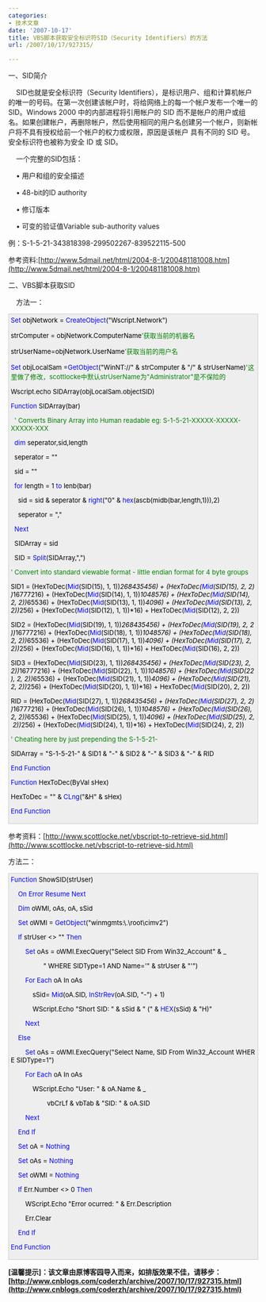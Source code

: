```yaml
---
categories:
- 技术文章
date: '2007-10-17'
title: VBS脚本获取安全标识符SID（Security Identifiers）的方法
url: /2007/10/17/927315/

---
```



一、SID简介 &nbsp;  

&nbsp;&nbsp;&nbsp; SID也就是安全标识符（Security
Identifiers），是标识用户、组和计算机帐户的唯一的号码。在第一次创建该帐户时，将给网络上的每一个帐户发布一个唯一的
SID。Windows 2000 中的内部进程将引用帐户的 SID
而不是帐户的用户或组名。如果创建帐户，再删除帐户，然后使用相同的用户名创建另一个帐户，则新帐户将不具有授权给前一个帐户的权力或权限，原因是该帐户
具有不同的 SID 号。安全标识符也被称为安全 ID 或 SID。

&nbsp;&nbsp;&nbsp; 一个完整的SID包括：

&nbsp;&nbsp;&nbsp; &#8226; 用户和组的安全描述 

&nbsp;&nbsp;&nbsp; &#8226; 48-bit的ID authority 

&nbsp;&nbsp;&nbsp; &#8226; 修订版本 

&nbsp;&nbsp;&nbsp; &#8226; 可变的验证值Variable sub-authority values 

例：S-1-5-21-343818398-299502267-839522115-500

参考资料:[http://www.5dmail.net/html/2004-8-1/200481181008.htm](http://www.5dmail.net/html/2004-8-1/200481181008.htm)

二、VBS脚本获取SID

&nbsp;&nbsp;&nbsp; 方法一：
<div style="border: 1px solid #cccccc; padding: 4px 5px 4px 4px; background-color: #eeeeee; font-size: 13px; width: 98%;"><span style="color: #0000ff;">Set</span><span style="color: #000000;">&nbsp;objNetwork&nbsp;</span><span style="color: #000000;">=</span><span style="color: #000000;">&nbsp;</span><span style="color: #0000ff;">CreateObject</span><span style="color: #000000;">(</span><span style="color: #000000;">"</span><span style="color: #000000;">Wscript.Network</span><span style="color: #000000;">"</span><span style="color: #000000;">)

strComputer&nbsp;</span><span style="color: #000000;">=</span><span style="color: #000000;">&nbsp;objNetwork.ComputerName</span><span style="color: #008000;">'</span><span style="color: #008000;">获取当前的机器名</span><span style="color: #008000;">

</span><span style="color: #000000;">strUserName</span><span style="color: #000000;">=</span><span style="color: #000000;">objNetwork.UserName</span><span style="color: #008000;">'</span><span style="color: #008000;">获取当前的用户名</span><span style="color: #008000;">

</span><span style="color: #0000ff;">Set</span><span style="color: #000000;">&nbsp;objLocalSam&nbsp;</span><span style="color: #000000;">=</span><span style="color: #0000ff;">GetObject</span><span style="color: #000000;">(</span><span style="color: #000000;">"</span><span style="color: #000000;">WinNT://</span><span style="color: #000000;">"</span><span style="color: #000000;">&nbsp;</span><span style="color: #000000;">&amp;</span><span style="color: #000000;">&nbsp;strComputer&nbsp;</span><span style="color: #000000;">&amp;</span><span style="color: #000000;">&nbsp;</span><span style="color: #000000;">"</span><span style="color: #000000;">/</span><span style="color: #000000;">"</span><span style="color: #000000;">&nbsp;</span><span style="color: #000000;">&amp;</span><span style="color: #000000;">&nbsp;strUserName)</span><span style="color: #008000;">'</span><span style="color: #008000;">这里做了修改，scottlocke中默认strUserName为"Administrator"是不保险的</span><span style="color: #008000;">

</span><span style="color: #000000;">Wscript.echo&nbsp;SIDArray(objLocalSam.objectSID)

</span><span style="color: #0000ff;">Function</span><span style="color: #000000;">&nbsp;SIDArray(bar)

&nbsp;&nbsp;</span><span style="color: #008000;">'</span><span style="color: #008000;">&nbsp;Converts&nbsp;Binary&nbsp;Array&nbsp;into&nbsp;Human&nbsp;readable&nbsp;eg:&nbsp;S-1-5-21-XXXXX-XXXXX-XXXXX-XXX</span><span style="color: #008000;">

</span><span style="color: #000000;">&nbsp;&nbsp;</span><span style="color: #0000ff;">dim</span><span style="color: #000000;">&nbsp;seperator,sid,length

&nbsp;&nbsp;seperator&nbsp;</span><span style="color: #000000;">=</span><span style="color: #000000;">&nbsp;</span><span style="color: #000000;">""</span><span style="color: #000000;">

&nbsp;&nbsp;sid&nbsp;</span><span style="color: #000000;">=</span><span style="color: #000000;">&nbsp;</span><span style="color: #000000;">""</span><span style="color: #000000;">

&nbsp;&nbsp;</span><span style="color: #0000ff;">for</span><span style="color: #000000;">&nbsp;length&nbsp;</span><span style="color: #000000;">=</span><span style="color: #000000;">&nbsp;</span><span style="color: #000000;">1</span><span style="color: #000000;">&nbsp;</span><span style="color: #0000ff;">to</span><span style="color: #000000;">&nbsp;lenb(bar)

&nbsp;&nbsp;&nbsp;&nbsp;sid&nbsp;</span><span style="color: #000000;">=</span><span style="color: #000000;">&nbsp;sid&nbsp;</span><span style="color: #000000;">&amp;</span><span style="color: #000000;">&nbsp;seperator&nbsp;</span><span style="color: #000000;">&amp;</span><span style="color: #000000;">&nbsp;</span><span style="color: #0000ff;">right</span><span style="color: #000000;">(</span><span style="color: #000000;">"</span><span style="color: #000000;">0</span><span style="color: #000000;">"</span><span style="color: #000000;">&nbsp;</span><span style="color: #000000;">&amp;</span><span style="color: #000000;">&nbsp;</span><span style="color: #0000ff;">hex</span><span style="color: #000000;">(ascb(midb(bar,length,</span><span style="color: #000000;">1</span><span style="color: #000000;">))),</span><span style="color: #000000;">2</span><span style="color: #000000;">)

&nbsp;&nbsp;&nbsp;&nbsp;seperator&nbsp;</span><span style="color: #000000;">=</span><span style="color: #000000;">&nbsp;</span><span style="color: #000000;">"</span><span style="color: #000000;">,</span><span style="color: #000000;">"</span><span style="color: #000000;">

&nbsp;&nbsp;</span><span style="color: #0000ff;">Next</span><span style="color: #000000;">

&nbsp;&nbsp;SIDArray&nbsp;</span><span style="color: #000000;">=</span><span style="color: #000000;">&nbsp;sid

&nbsp;&nbsp;SID&nbsp;</span><span style="color: #000000;">=</span><span style="color: #000000;">&nbsp;</span><span style="color: #0000ff;">Split</span><span style="color: #000000;">(SIDArray,</span><span style="color: #000000;">"</span><span style="color: #000000;">,</span><span style="color: #000000;">"</span><span style="color: #000000;">)

</span><span style="color: #008000;">'</span><span style="color: #008000;">&nbsp;Convert&nbsp;into&nbsp;standard&nbsp;viewable&nbsp;format&nbsp;-&nbsp;little&nbsp;endian&nbsp;format&nbsp;for&nbsp;4&nbsp;byte&nbsp;groups</span><span style="color: #008000;">

</span><span style="color: #000000;">SID1&nbsp;</span><span style="color: #000000;">=</span><span style="color: #000000;">&nbsp;(HexToDec(</span><span style="color: #0000ff;">Mid</span><span style="color: #000000;">(SID(</span><span style="color: #000000;">15</span><span style="color: #000000;">),&nbsp;</span><span style="color: #000000;">1</span><span style="color: #000000;">,&nbsp;</span><span style="color: #000000;">1</span><span style="color: #000000;">))</span><span style="color: #000000;">*</span><span style="color: #000000;">268435456</span><span style="color: #000000;">)&nbsp;</span><span style="color: #000000;">+</span><span style="color: #000000;">&nbsp;(HexToDec(</span><span style="color: #0000ff;">Mid</span><span style="color: #000000;">(SID(</span><span style="color: #000000;">15</span><span style="color: #000000;">),&nbsp;</span><span style="color: #000000;">2</span><span style="color: #000000;">,&nbsp;</span><span style="color: #000000;">2</span><span style="color: #000000;">))</span><span style="color: #000000;">*</span><span style="color: #000000;">16777216</span><span style="color: #000000;">)&nbsp;</span><span style="color: #000000;">+</span><span style="color: #000000;">&nbsp;(HexToDec(</span><span style="color: #0000ff;">Mid</span><span style="color: #000000;">(SID(</span><span style="color: #000000;">14</span><span style="color: #000000;">),&nbsp;</span><span style="color: #000000;">1</span><span style="color: #000000;">,&nbsp;</span><span style="color: #000000;">1</span><span style="color: #000000;">))</span><span style="color: #000000;">*</span><span style="color: #000000;">1048576</span><span style="color: #000000;">)&nbsp;</span><span style="color: #000000;">+</span><span style="color: #000000;">&nbsp;(HexToDec(</span><span style="color: #0000ff;">Mid</span><span style="color: #000000;">(SID(</span><span style="color: #000000;">14</span><span style="color: #000000;">),&nbsp;</span><span style="color: #000000;">2</span><span style="color: #000000;">,&nbsp;</span><span style="color: #000000;">2</span><span style="color: #000000;">))</span><span style="color: #000000;">*</span><span style="color: #000000;">65536</span><span style="color: #000000;">)&nbsp;</span><span style="color: #000000;">+</span><span style="color: #000000;">&nbsp;(HexToDec(</span><span style="color: #0000ff;">Mid</span><span style="color: #000000;">(SID(</span><span style="color: #000000;">13</span><span style="color: #000000;">),&nbsp;</span><span style="color: #000000;">1</span><span style="color: #000000;">,&nbsp;</span><span style="color: #000000;">1</span><span style="color: #000000;">))</span><span style="color: #000000;">*</span><span style="color: #000000;">4096</span><span style="color: #000000;">)&nbsp;</span><span style="color: #000000;">+</span><span style="color: #000000;">&nbsp;(HexToDec(</span><span style="color: #0000ff;">Mid</span><span style="color: #000000;">(SID(</span><span style="color: #000000;">13</span><span style="color: #000000;">),&nbsp;</span><span style="color: #000000;">2</span><span style="color: #000000;">,&nbsp;</span><span style="color: #000000;">2</span><span style="color: #000000;">))</span><span style="color: #000000;">*</span><span style="color: #000000;">256</span><span style="color: #000000;">)&nbsp;</span><span style="color: #000000;">+</span><span style="color: #000000;">&nbsp;(HexToDec(</span><span style="color: #0000ff;">Mid</span><span style="color: #000000;">(SID(</span><span style="color: #000000;">12</span><span style="color: #000000;">),&nbsp;</span><span style="color: #000000;">1</span><span style="color: #000000;">,&nbsp;</span><span style="color: #000000;">1</span><span style="color: #000000;">))</span><span style="color: #000000;">*</span><span style="color: #000000;">16</span><span style="color: #000000;">)&nbsp;</span><span style="color: #000000;">+</span><span style="color: #000000;">&nbsp;HexToDec(</span><span style="color: #0000ff;">Mid</span><span style="color: #000000;">(SID(</span><span style="color: #000000;">12</span><span style="color: #000000;">),&nbsp;</span><span style="color: #000000;">2</span><span style="color: #000000;">,&nbsp;</span><span style="color: #000000;">2</span><span style="color: #000000;">))

SID2&nbsp;</span><span style="color: #000000;">=</span><span style="color: #000000;">&nbsp;(HexToDec(</span><span style="color: #0000ff;">Mid</span><span style="color: #000000;">(SID(</span><span style="color: #000000;">19</span><span style="color: #000000;">),&nbsp;</span><span style="color: #000000;">1</span><span style="color: #000000;">,&nbsp;</span><span style="color: #000000;">1</span><span style="color: #000000;">))</span><span style="color: #000000;">*</span><span style="color: #000000;">268435456</span><span style="color: #000000;">)&nbsp;</span><span style="color: #000000;">+</span><span style="color: #000000;">&nbsp;(HexToDec(</span><span style="color: #0000ff;">Mid</span><span style="color: #000000;">(SID(</span><span style="color: #000000;">19</span><span style="color: #000000;">),&nbsp;</span><span style="color: #000000;">2</span><span style="color: #000000;">,&nbsp;</span><span style="color: #000000;">2</span><span style="color: #000000;">))</span><span style="color: #000000;">*</span><span style="color: #000000;">16777216</span><span style="color: #000000;">)&nbsp;</span><span style="color: #000000;">+</span><span style="color: #000000;">&nbsp;(HexToDec(</span><span style="color: #0000ff;">Mid</span><span style="color: #000000;">(SID(</span><span style="color: #000000;">18</span><span style="color: #000000;">),&nbsp;</span><span style="color: #000000;">1</span><span style="color: #000000;">,&nbsp;</span><span style="color: #000000;">1</span><span style="color: #000000;">))</span><span style="color: #000000;">*</span><span style="color: #000000;">1048576</span><span style="color: #000000;">)&nbsp;</span><span style="color: #000000;">+</span><span style="color: #000000;">&nbsp;(HexToDec(</span><span style="color: #0000ff;">Mid</span><span style="color: #000000;">(SID(</span><span style="color: #000000;">18</span><span style="color: #000000;">),&nbsp;</span><span style="color: #000000;">2</span><span style="color: #000000;">,&nbsp;</span><span style="color: #000000;">2</span><span style="color: #000000;">))</span><span style="color: #000000;">*</span><span style="color: #000000;">65536</span><span style="color: #000000;">)&nbsp;</span><span style="color: #000000;">+</span><span style="color: #000000;">&nbsp;(HexToDec(</span><span style="color: #0000ff;">Mid</span><span style="color: #000000;">(SID(</span><span style="color: #000000;">17</span><span style="color: #000000;">),&nbsp;</span><span style="color: #000000;">1</span><span style="color: #000000;">,&nbsp;</span><span style="color: #000000;">1</span><span style="color: #000000;">))</span><span style="color: #000000;">*</span><span style="color: #000000;">4096</span><span style="color: #000000;">)&nbsp;</span><span style="color: #000000;">+</span><span style="color: #000000;">&nbsp;(HexToDec(</span><span style="color: #0000ff;">Mid</span><span style="color: #000000;">(SID(</span><span style="color: #000000;">17</span><span style="color: #000000;">),&nbsp;</span><span style="color: #000000;">2</span><span style="color: #000000;">,&nbsp;</span><span style="color: #000000;">2</span><span style="color: #000000;">))</span><span style="color: #000000;">*</span><span style="color: #000000;">256</span><span style="color: #000000;">)&nbsp;</span><span style="color: #000000;">+</span><span style="color: #000000;">&nbsp;(HexToDec(</span><span style="color: #0000ff;">Mid</span><span style="color: #000000;">(SID(</span><span style="color: #000000;">16</span><span style="color: #000000;">),&nbsp;</span><span style="color: #000000;">1</span><span style="color: #000000;">,&nbsp;</span><span style="color: #000000;">1</span><span style="color: #000000;">))</span><span style="color: #000000;">*</span><span style="color: #000000;">16</span><span style="color: #000000;">)&nbsp;</span><span style="color: #000000;">+</span><span style="color: #000000;">&nbsp;HexToDec(</span><span style="color: #0000ff;">Mid</span><span style="color: #000000;">(SID(</span><span style="color: #000000;">16</span><span style="color: #000000;">),&nbsp;</span><span style="color: #000000;">2</span><span style="color: #000000;">,&nbsp;</span><span style="color: #000000;">2</span><span style="color: #000000;">))

SID3&nbsp;</span><span style="color: #000000;">=</span><span style="color: #000000;">&nbsp;(HexToDec(</span><span style="color: #0000ff;">Mid</span><span style="color: #000000;">(SID(</span><span style="color: #000000;">23</span><span style="color: #000000;">),&nbsp;</span><span style="color: #000000;">1</span><span style="color: #000000;">,&nbsp;</span><span style="color: #000000;">1</span><span style="color: #000000;">))</span><span style="color: #000000;">*</span><span style="color: #000000;">268435456</span><span style="color: #000000;">)&nbsp;</span><span style="color: #000000;">+</span><span style="color: #000000;">&nbsp;(HexToDec(</span><span style="color: #0000ff;">Mid</span><span style="color: #000000;">(SID(</span><span style="color: #000000;">23</span><span style="color: #000000;">),&nbsp;</span><span style="color: #000000;">2</span><span style="color: #000000;">,&nbsp;</span><span style="color: #000000;">2</span><span style="color: #000000;">))</span><span style="color: #000000;">*</span><span style="color: #000000;">16777216</span><span style="color: #000000;">)&nbsp;</span><span style="color: #000000;">+</span><span style="color: #000000;">&nbsp;(HexToDec(</span><span style="color: #0000ff;">Mid</span><span style="color: #000000;">(SID(</span><span style="color: #000000;">22</span><span style="color: #000000;">),&nbsp;</span><span style="color: #000000;">1</span><span style="color: #000000;">,&nbsp;</span><span style="color: #000000;">1</span><span style="color: #000000;">))</span><span style="color: #000000;">*</span><span style="color: #000000;">1048576</span><span style="color: #000000;">)&nbsp;</span><span style="color: #000000;">+</span><span style="color: #000000;">&nbsp;(HexToDec(</span><span style="color: #0000ff;">Mid</span><span style="color: #000000;">(SID(</span><span style="color: #000000;">22</span><span style="color: #000000;">),&nbsp;</span><span style="color: #000000;">2</span><span style="color: #000000;">,&nbsp;</span><span style="color: #000000;">2</span><span style="color: #000000;">))</span><span style="color: #000000;">*</span><span style="color: #000000;">65536</span><span style="color: #000000;">)&nbsp;</span><span style="color: #000000;">+</span><span style="color: #000000;">&nbsp;(HexToDec(</span><span style="color: #0000ff;">Mid</span><span style="color: #000000;">(SID(</span><span style="color: #000000;">21</span><span style="color: #000000;">),&nbsp;</span><span style="color: #000000;">1</span><span style="color: #000000;">,&nbsp;</span><span style="color: #000000;">1</span><span style="color: #000000;">))</span><span style="color: #000000;">*</span><span style="color: #000000;">4096</span><span style="color: #000000;">)&nbsp;</span><span style="color: #000000;">+</span><span style="color: #000000;">&nbsp;(HexToDec(</span><span style="color: #0000ff;">Mid</span><span style="color: #000000;">(SID(</span><span style="color: #000000;">21</span><span style="color: #000000;">),&nbsp;</span><span style="color: #000000;">2</span><span style="color: #000000;">,&nbsp;</span><span style="color: #000000;">2</span><span style="color: #000000;">))</span><span style="color: #000000;">*</span><span style="color: #000000;">256</span><span style="color: #000000;">)&nbsp;</span><span style="color: #000000;">+</span><span style="color: #000000;">&nbsp;(HexToDec(</span><span style="color: #0000ff;">Mid</span><span style="color: #000000;">(SID(</span><span style="color: #000000;">20</span><span style="color: #000000;">),&nbsp;</span><span style="color: #000000;">1</span><span style="color: #000000;">,&nbsp;</span><span style="color: #000000;">1</span><span style="color: #000000;">))</span><span style="color: #000000;">*</span><span style="color: #000000;">16</span><span style="color: #000000;">)&nbsp;</span><span style="color: #000000;">+</span><span style="color: #000000;">&nbsp;HexToDec(</span><span style="color: #0000ff;">Mid</span><span style="color: #000000;">(SID(</span><span style="color: #000000;">20</span><span style="color: #000000;">),&nbsp;</span><span style="color: #000000;">2</span><span style="color: #000000;">,&nbsp;</span><span style="color: #000000;">2</span><span style="color: #000000;">))

RID&nbsp;</span><span style="color: #000000;">=</span><span style="color: #000000;">&nbsp;(HexToDec(</span><span style="color: #0000ff;">Mid</span><span style="color: #000000;">(SID(</span><span style="color: #000000;">27</span><span style="color: #000000;">),&nbsp;</span><span style="color: #000000;">1</span><span style="color: #000000;">,&nbsp;</span><span style="color: #000000;">1</span><span style="color: #000000;">))</span><span style="color: #000000;">*</span><span style="color: #000000;">268435456</span><span style="color: #000000;">)&nbsp;</span><span style="color: #000000;">+</span><span style="color: #000000;">&nbsp;(HexToDec(</span><span style="color: #0000ff;">Mid</span><span style="color: #000000;">(SID(</span><span style="color: #000000;">27</span><span style="color: #000000;">),&nbsp;</span><span style="color: #000000;">2</span><span style="color: #000000;">,&nbsp;</span><span style="color: #000000;">2</span><span style="color: #000000;">))</span><span style="color: #000000;">*</span><span style="color: #000000;">16777216</span><span style="color: #000000;">)&nbsp;</span><span style="color: #000000;">+</span><span style="color: #000000;">&nbsp;(HexToDec(</span><span style="color: #0000ff;">Mid</span><span style="color: #000000;">(SID(</span><span style="color: #000000;">26</span><span style="color: #000000;">),&nbsp;</span><span style="color: #000000;">1</span><span style="color: #000000;">,&nbsp;</span><span style="color: #000000;">1</span><span style="color: #000000;">))</span><span style="color: #000000;">*</span><span style="color: #000000;">1048576</span><span style="color: #000000;">)&nbsp;</span><span style="color: #000000;">+</span><span style="color: #000000;">&nbsp;(HexToDec(</span><span style="color: #0000ff;">Mid</span><span style="color: #000000;">(SID(</span><span style="color: #000000;">26</span><span style="color: #000000;">),&nbsp;</span><span style="color: #000000;">2</span><span style="color: #000000;">,&nbsp;</span><span style="color: #000000;">2</span><span style="color: #000000;">))</span><span style="color: #000000;">*</span><span style="color: #000000;">65536</span><span style="color: #000000;">)&nbsp;</span><span style="color: #000000;">+</span><span style="color: #000000;">&nbsp;(HexToDec(</span><span style="color: #0000ff;">Mid</span><span style="color: #000000;">(SID(</span><span style="color: #000000;">25</span><span style="color: #000000;">),&nbsp;</span><span style="color: #000000;">1</span><span style="color: #000000;">,&nbsp;</span><span style="color: #000000;">1</span><span style="color: #000000;">))</span><span style="color: #000000;">*</span><span style="color: #000000;">4096</span><span style="color: #000000;">)&nbsp;</span><span style="color: #000000;">+</span><span style="color: #000000;">&nbsp;(HexToDec(</span><span style="color: #0000ff;">Mid</span><span style="color: #000000;">(SID(</span><span style="color: #000000;">25</span><span style="color: #000000;">),&nbsp;</span><span style="color: #000000;">2</span><span style="color: #000000;">,&nbsp;</span><span style="color: #000000;">2</span><span style="color: #000000;">))</span><span style="color: #000000;">*</span><span style="color: #000000;">256</span><span style="color: #000000;">)&nbsp;</span><span style="color: #000000;">+</span><span style="color: #000000;">&nbsp;(HexToDec(</span><span style="color: #0000ff;">Mid</span><span style="color: #000000;">(SID(</span><span style="color: #000000;">24</span><span style="color: #000000;">),&nbsp;</span><span style="color: #000000;">1</span><span style="color: #000000;">,&nbsp;</span><span style="color: #000000;">1</span><span style="color: #000000;">))</span><span style="color: #000000;">*</span><span style="color: #000000;">16</span><span style="color: #000000;">)&nbsp;</span><span style="color: #000000;">+</span><span style="color: #000000;">&nbsp;HexToDec(</span><span style="color: #0000ff;">Mid</span><span style="color: #000000;">(SID(</span><span style="color: #000000;">24</span><span style="color: #000000;">),&nbsp;</span><span style="color: #000000;">2</span><span style="color: #000000;">,&nbsp;</span><span style="color: #000000;">2</span><span style="color: #000000;">))

</span><span style="color: #008000;">'</span><span style="color: #008000;">&nbsp;Cheating&nbsp;here&nbsp;by&nbsp;just&nbsp;prepending&nbsp;the&nbsp;S-1-5-21-</span><span style="color: #008000;">

</span><span style="color: #000000;">SIDArray&nbsp;</span><span style="color: #000000;">=</span><span style="color: #000000;">&nbsp;</span><span style="color: #000000;">"</span><span style="color: #000000;">S-1-5-21-</span><span style="color: #000000;">"</span><span style="color: #000000;">&nbsp;</span><span style="color: #000000;">&amp;</span><span style="color: #000000;">&nbsp;SID1&nbsp;</span><span style="color: #000000;">&amp;</span><span style="color: #000000;">&nbsp;</span><span style="color: #000000;">"</span><span style="color: #000000;">-</span><span style="color: #000000;">"</span><span style="color: #000000;">&nbsp;</span><span style="color: #000000;">&amp;</span><span style="color: #000000;">&nbsp;SID2&nbsp;</span><span style="color: #000000;">&amp;</span><span style="color: #000000;">&nbsp;</span><span style="color: #000000;">"</span><span style="color: #000000;">-</span><span style="color: #000000;">"</span><span style="color: #000000;">&nbsp;</span><span style="color: #000000;">&amp;</span><span style="color: #000000;">&nbsp;SID3&nbsp;</span><span style="color: #000000;">&amp;</span><span style="color: #000000;">&nbsp;</span><span style="color: #000000;">"</span><span style="color: #000000;">-</span><span style="color: #000000;">"</span><span style="color: #000000;">&nbsp;</span><span style="color: #000000;">&amp;</span><span style="color: #000000;">&nbsp;RID

</span><span style="color: #0000ff;">End&nbsp;Function</span><span style="color: #000000;">&nbsp;

</span><span style="color: #0000ff;">Function</span><span style="color: #000000;">&nbsp;HexToDec(ByVal&nbsp;sHex)

HexToDec&nbsp;</span><span style="color: #000000;">=</span><span style="color: #000000;">&nbsp;</span><span style="color: #000000;">""</span><span style="color: #000000;">&nbsp;</span><span style="color: #000000;">&amp;</span><span style="color: #000000;">&nbsp;</span><span style="color: #0000ff;">CLng</span><span style="color: #000000;">(</span><span style="color: #000000;">"</span><span style="color: #000000;">&amp;H</span><span style="color: #000000;">"</span><span style="color: #000000;">&nbsp;</span><span style="color: #000000;">&amp;</span><span style="color: #000000;">&nbsp;sHex)

</span><span style="color: #0000ff;">End&nbsp;Function</span></div>

参考资料：[http://www.scottlocke.net/vbscript-to-retrieve-sid.html](http://www.scottlocke.net/vbscript-to-retrieve-sid.html)

方法二：

<div style="border: 1px solid #cccccc; padding: 4px 5px 4px 4px; background-color: #eeeeee; font-size: 13px; width: 98%;"><span style="color: #0000ff;">Function</span><span style="color: #000000;">&nbsp;ShowSID(strUser)

&nbsp;&nbsp;&nbsp;&nbsp;</span><span style="color: #0000ff;">On</span><span style="color: #000000;">&nbsp;</span><span style="color: #0000ff;">Error</span><span style="color: #000000;">&nbsp;</span><span style="color: #0000ff;">Resume</span><span style="color: #000000;">&nbsp;</span><span style="color: #0000ff;">Next</span><span style="color: #000000;">

&nbsp;&nbsp;&nbsp;&nbsp;</span><span style="color: #0000ff;">Dim</span><span style="color: #000000;">&nbsp;oWMI,&nbsp;oAs,&nbsp;oA,&nbsp;sSid

&nbsp;&nbsp;&nbsp;&nbsp;</span><span style="color: #0000ff;">Set</span><span style="color: #000000;">&nbsp;oWMI&nbsp;</span><span style="color: #000000;">=</span><span style="color: #000000;">&nbsp;</span><span style="color: #0000ff;">GetObject</span><span style="color: #000000;">(</span><span style="color: #000000;">"</span><span style="color: #000000;">winmgmts:\\.\root\cimv2</span><span style="color: #000000;">"</span><span style="color: #000000;">)

&nbsp;&nbsp;&nbsp;&nbsp;</span><span style="color: #0000ff;">If</span><span style="color: #000000;">&nbsp;strUser&nbsp;</span><span style="color: #000000;">&lt;&gt;</span><span style="color: #000000;">&nbsp;</span><span style="color: #000000;">""</span><span style="color: #000000;">&nbsp;</span><span style="color: #0000ff;">Then</span><span style="color: #000000;">

&nbsp;&nbsp;&nbsp;&nbsp;&nbsp;&nbsp;&nbsp;&nbsp;</span><span style="color: #0000ff;">Set</span><span style="color: #000000;">&nbsp;oAs&nbsp;</span><span style="color: #000000;">=</span><span style="color: #000000;">&nbsp;oWMI.ExecQuery(</span><span style="color: #000000;">"</span><span style="color: #000000;">Select&nbsp;SID&nbsp;From&nbsp;Win32_Account</span><span style="color: #000000;">"</span><span style="color: #000000;">&nbsp;</span><span style="color: #000000;">&amp;</span><span style="color: #000000;">&nbsp;_

&nbsp;&nbsp;&nbsp;&nbsp;&nbsp;&nbsp;&nbsp;&nbsp;&nbsp;&nbsp;&nbsp;&nbsp;&nbsp;&nbsp;&nbsp;&nbsp;&nbsp;&nbsp;</span><span style="color: #000000;">"</span><span style="color: #000000;">&nbsp;WHERE&nbsp;SIDType=1&nbsp;AND&nbsp;Name='</span><span style="color: #000000;">"</span><span style="color: #000000;">&nbsp;</span><span style="color: #000000;">&amp;</span><span style="color: #000000;">&nbsp;strUser&nbsp;</span><span style="color: #000000;">&amp;</span><span style="color: #000000;">&nbsp;</span><span style="color: #000000;">"</span><span style="color: #000000;">'</span><span style="color: #000000;">"</span><span style="color: #000000;">)

&nbsp;&nbsp;&nbsp;&nbsp;&nbsp;&nbsp;&nbsp;&nbsp;</span><span style="color: #0000ff;">For</span><span style="color: #000000;">&nbsp;</span><span style="color: #0000ff;">Each</span><span style="color: #000000;">&nbsp;oA&nbsp;In&nbsp;oAs

&nbsp;&nbsp;&nbsp;&nbsp;&nbsp;&nbsp;&nbsp;&nbsp;&nbsp;&nbsp;&nbsp;&nbsp;sSid</span><span style="color: #000000;">=</span><span style="color: #000000;">&nbsp;</span><span style="color: #0000ff;">Mid</span><span style="color: #000000;">(oA.SID,&nbsp;</span><span style="color: #0000ff;">InStrRev</span><span style="color: #000000;">(oA.SID,&nbsp;</span><span style="color: #000000;">"</span><span style="color: #000000;">-</span><span style="color: #000000;">"</span><span style="color: #000000;">)&nbsp;</span><span style="color: #000000;">+</span><span style="color: #000000;">&nbsp;</span><span style="color: #000000;">1</span><span style="color: #000000;">)

&nbsp;&nbsp;&nbsp;&nbsp;&nbsp;&nbsp;&nbsp;&nbsp;&nbsp;&nbsp;&nbsp;&nbsp;WScript.Echo&nbsp;</span><span style="color: #000000;">"</span><span style="color: #000000;">Short&nbsp;SID:&nbsp;</span><span style="color: #000000;">"</span><span style="color: #000000;">&nbsp;</span><span style="color: #000000;">&amp;</span><span style="color: #000000;">&nbsp;sSid&nbsp;</span><span style="color: #000000;">&amp;</span><span style="color: #000000;">&nbsp;</span><span style="color: #000000;">"</span><span style="color: #000000;">&nbsp;(</span><span style="color: #000000;">"</span><span style="color: #000000;">&nbsp;</span><span style="color: #000000;">&amp;</span><span style="color: #000000;">&nbsp;</span><span style="color: #0000ff;">HEX</span><span style="color: #000000;">(sSid)&nbsp;</span><span style="color: #000000;">&amp;</span><span style="color: #000000;">&nbsp;</span><span style="color: #000000;">"</span><span style="color: #000000;">H)</span><span style="color: #000000;">"</span><span style="color: #000000;">

&nbsp;&nbsp;&nbsp;&nbsp;&nbsp;&nbsp;&nbsp;&nbsp;</span><span style="color: #0000ff;">Next</span><span style="color: #000000;">

&nbsp;&nbsp;&nbsp;&nbsp;</span><span style="color: #0000ff;">Else</span><span style="color: #000000;">

&nbsp;&nbsp;&nbsp;&nbsp;&nbsp;&nbsp;&nbsp;&nbsp;</span><span style="color: #0000ff;">Set</span><span style="color: #000000;">&nbsp;oAs&nbsp;</span><span style="color: #000000;">=</span><span style="color: #000000;">&nbsp;oWMI.ExecQuery(</span><span style="color: #000000;">"</span><span style="color: #000000;">Select&nbsp;Name,&nbsp;SID&nbsp;From&nbsp;Win32_Account&nbsp;WHERE&nbsp;SIDType=1</span><span style="color: #000000;">"</span><span style="color: #000000;">)

&nbsp;&nbsp;&nbsp;&nbsp;&nbsp;&nbsp;&nbsp;&nbsp;</span><span style="color: #0000ff;">For</span><span style="color: #000000;">&nbsp;</span><span style="color: #0000ff;">Each</span><span style="color: #000000;">&nbsp;oA&nbsp;In&nbsp;oAs

&nbsp;&nbsp;&nbsp;&nbsp;&nbsp;&nbsp;&nbsp;&nbsp;&nbsp;&nbsp;&nbsp;&nbsp;WScript.Echo&nbsp;</span><span style="color: #000000;">"</span><span style="color: #000000;">User:&nbsp;</span><span style="color: #000000;">"</span><span style="color: #000000;">&nbsp;</span><span style="color: #000000;">&amp;</span><span style="color: #000000;">&nbsp;oA.Name&nbsp;</span><span style="color: #000000;">&amp;</span><span style="color: #000000;">&nbsp;_

&nbsp;&nbsp;&nbsp;&nbsp;&nbsp;&nbsp;&nbsp;&nbsp;&nbsp;&nbsp;&nbsp;&nbsp;&nbsp;&nbsp;&nbsp;&nbsp;&nbsp;&nbsp;&nbsp;&nbsp;vbCrLf&nbsp;</span><span style="color: #000000;">&amp;</span><span style="color: #000000;">&nbsp;vbTab&nbsp;</span><span style="color: #000000;">&amp;</span><span style="color: #000000;">&nbsp;</span><span style="color: #000000;">"</span><span style="color: #000000;">SID:&nbsp;</span><span style="color: #000000;">"</span><span style="color: #000000;">&nbsp;</span><span style="color: #000000;">&amp;</span><span style="color: #000000;">&nbsp;oA.SID

&nbsp;&nbsp;&nbsp;&nbsp;&nbsp;&nbsp;&nbsp;&nbsp;</span><span style="color: #0000ff;">Next</span><span style="color: #000000;">

&nbsp;&nbsp;&nbsp;&nbsp;</span><span style="color: #0000ff;">End</span><span style="color: #000000;">&nbsp;</span><span style="color: #0000ff;">If</span><span style="color: #000000;">

&nbsp;&nbsp;&nbsp;&nbsp;</span><span style="color: #0000ff;">Set</span><span style="color: #000000;">&nbsp;oA&nbsp;</span><span style="color: #000000;">=</span><span style="color: #000000;">&nbsp;</span><span style="color: #0000ff;">Nothing</span><span style="color: #000000;">

&nbsp;&nbsp;&nbsp;&nbsp;</span><span style="color: #0000ff;">Set</span><span style="color: #000000;">&nbsp;oAs&nbsp;</span><span style="color: #000000;">=</span><span style="color: #000000;">&nbsp;</span><span style="color: #0000ff;">Nothing</span><span style="color: #000000;">

&nbsp;&nbsp;&nbsp;&nbsp;</span><span style="color: #0000ff;">Set</span><span style="color: #000000;">&nbsp;oWMI&nbsp;</span><span style="color: #000000;">=</span><span style="color: #000000;">&nbsp;</span><span style="color: #0000ff;">Nothing</span><span style="color: #000000;">

&nbsp;&nbsp;&nbsp;&nbsp;</span><span style="color: #0000ff;">If</span><span style="color: #000000;">&nbsp;Err.Number&nbsp;</span><span style="color: #000000;">&lt;&gt;</span><span style="color: #000000;">&nbsp;</span><span style="color: #000000;">0</span><span style="color: #000000;">&nbsp;</span><span style="color: #0000ff;">Then</span><span style="color: #000000;">

&nbsp;&nbsp;&nbsp;&nbsp;&nbsp;&nbsp;&nbsp;&nbsp;WScript.Echo&nbsp;</span><span style="color: #000000;">"</span><span style="color: #000000;">Error&nbsp;ocurred:&nbsp;</span><span style="color: #000000;">"</span><span style="color: #000000;">&nbsp;</span><span style="color: #000000;">&amp;</span><span style="color: #000000;">&nbsp;Err.Description

&nbsp;&nbsp;&nbsp;&nbsp;&nbsp;&nbsp;&nbsp;&nbsp;Err.Clear

&nbsp;&nbsp;&nbsp;&nbsp;</span><span style="color: #0000ff;">End</span><span style="color: #000000;">&nbsp;</span><span style="color: #0000ff;">If</span><span style="color: #000000;">

</span><span style="color: #0000ff;">End&nbsp;Function</span></div>

**[温馨提示]：该文章由原博客园导入而来，如排版效果不佳，请移步：[http://www.cnblogs.com/coderzh/archive/2007/10/17/927315.html](http://www.cnblogs.com/coderzh/archive/2007/10/17/927315.html)**